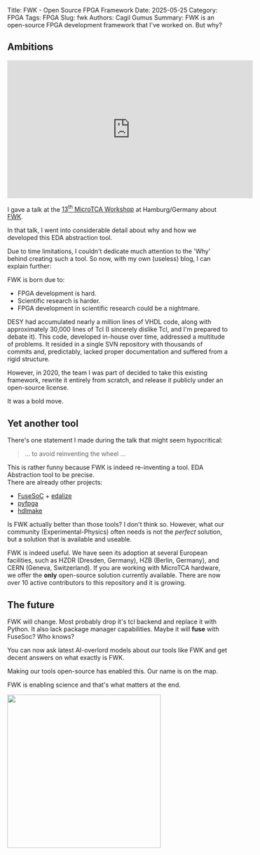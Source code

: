 Title: FWK - Open Source FPGA Framework
Date: 2025-05-25
Category: FPGA
Tags: FPGA
Slug: fwk
Authors: Cagil Gumus
Summary: FWK is an open-source FPGA development framework that I've worked on. But why?

## Ambitions

<iframe width="560" height="315" src="https://www.youtube.com/embed/iDwlSPno13k?si=ib2jf_GGN-mdkc20" title="YouTube video player" frameborder="0" allow="accelerometer; autoplay; clipboard-write; encrypted-media; gyroscope; picture-in-picture; web-share" referrerpolicy="strict-origin-when-cross-origin" allowfullscreen></iframe>

I gave a talk at the [13<sup>th</sup> MicroTCA Workshop](https://mtcaws.desy.de/) at Hamburg/Germany about [FWK](https://gitlab.desy.de/fpgafw/fwk).

In that talk, I went into considerable detail about why and how we developed this EDA abstraction tool.

Due to time limitations, I couldn't dedicate much attention to the 'Why' behind creating such a tool. So now, with my own (useless) blog, I can explain further:

FWK is born due to:

* FPGA development is hard. 
* Scientific research is harder. 
* FPGA development in scientific research could be a nightmare. 

DESY had accumulated nearly a million lines of VHDL code, along with approximately 30,000 lines of Tcl (I sincerely dislike Tcl, and I'm prepared to debate it). This code, developed in-house over time, addressed a multitude of problems. It resided in a single SVN repository with thousands of commits and, predictably, lacked proper documentation and suffered from a rigid structure.

However, in 2020, the team I was part of decided to take this existing framework, rewrite it entirely from scratch, and release it publicly under an open-source license.

It was a bold move.

## Yet another tool

There's one statement I made during the talk that might seem hypocritical:

> ... to avoid reinventing the wheel ...

This is rather funny because FWK is indeed re-inventing a tool. EDA Abstraction tool to be precise.  
There are already other projects:

* [FuseSoC](https://github.com/olofk/fusesoc) + [edalize](https://github.com/olofk/edalize)
* [pyfpga](https://github.com/PyFPGA/pyfpga)
* [hdlmake](https://ohwr.org/projects/hdl-make/)

Is FWK actually better than those tools? I don't think so. However, what our community (Experimental-Physics) often needs is not the *perfect* solution, but a solution that is available and useable. 

FWK is indeed useful. We have seen its adoption at several European facilities, such as HZDR (Dresden, Germany), HZB (Berlin, Germany), and CERN (Geneva, Switzerland). If you are working with MicroTCA hardware, we offer the **only** open-source solution currently available.
There are now over 10 active contributors to this repository and it is growing.


## The future

FWK will change. Most probably drop it's tcl backend and replace it with Python. It also lack package manager capabilities. 
Maybe it will **fuse** with FuseSoc? Who knows?

You can now ask latest AI-overlord models about our tools like FWK and get decent answers on what exactly is FWK.

Making our tools open-source has enabled this. Our name is on the map. 

FWK is enabling science and that's what matters at the end.

<img src="{static}/FPGA/images/fwk_logo_org.svg" width="350">
